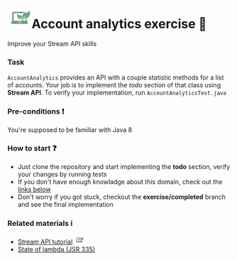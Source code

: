 # <img src="https://raw.githubusercontent.com/bobocode-projects/resources/master/image/logo_transparent_background.png" height=50/>Account analytics exercise :muscle:
Improve your Stream API skills
### Task
`AccountAnalytics` provides an API with a couple statistic methods for a list of accounts. Your job is to implement the *todo* section of that class using **Stream API**. 
To verify your implementation, run `AccountAnalyticsTest.java`
 
### Pre-conditions :heavy_exclamation_mark:
You're supposed to be familiar with Java 8

### How to start :question:
* Just clone the repository and start implementing the **todo** section, verify your changes by running tests
* If you don't have enough knowladge about this domain, check out the [links below](#related-materials-information_source)
* Don't worry if you got stuck, checkout the **exercise/completed** branch and see the final implementation
 
### Related materials :information_source:
 * [Stream API tutorial](https://github.com/bobocode-projects/java-functional-features-tutorial/blob/master/stream-api/README.MD) <img src="https://raw.githubusercontent.com/bobocode-projects/resources/master/image/logo_transparent_background.png" height=20/>
 * [State of lambda (JSR 335)](http://htmlpreview.github.io/?https://github.com/bobocode-projects/resources/blob/master/java8/lambda/sotl.html)

